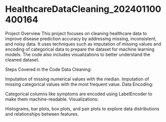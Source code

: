 # HealthcareDataCleaning_202401100400164

Project Overview
This project focuses on cleaning healthcare data to improve disease prediction accuracy by addressing missing, inconsistent, and noisy data. It uses techniques such as imputation of missing values and encoding of categorical data to prepare the dataset for machine learning models. The code also includes visualizations to better understand the cleaned dataset.

Steps Covered in the Code
Data Cleaning:

Imputation of missing numerical values with the median.
Imputation of missing categorical values with the most frequent value.
Data Encoding:

Categorical columns like symptoms are encoded using LabelEncoder to make them machine-readable.
Visualizations:

Histograms, bar plots, box plots, and pair plots to explore data distributions and relationships between features.
